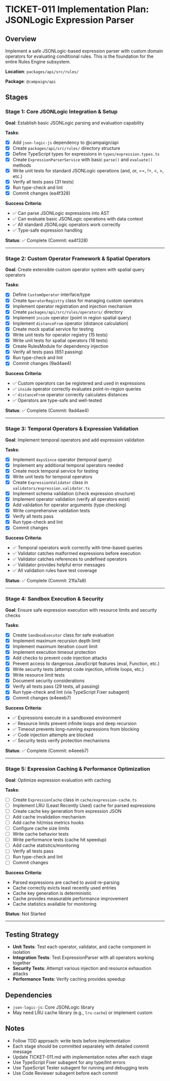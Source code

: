# TICKET-011 Implementation Plan: JSONLogic Expression Parser

## Overview

Implement a safe JSONLogic-based expression parser with custom domain operators for evaluating conditional rules. This is the foundation for the entire Rules Engine subsystem.

**Location**: `packages/api/src/rules/`

**Package**: `@campaign/api`

## Stages

### Stage 1: Core JSONLogic Integration & Setup

**Goal**: Establish basic JSONLogic parsing and evaluation capability

**Tasks**:

- [x] Add `json-logic-js` dependency to @campaign/api
- [x] Create `packages/api/src/rules/` directory structure
- [x] Define TypeScript types for expressions in `types/expression.types.ts`
- [x] Create `ExpressionParserService` with basic `parse()` and `evaluate()` methods
- [x] Write unit tests for standard JSONLogic operations (and, or, ==, !=, <, >, etc.)
- [x] Verify all tests pass (31 tests)
- [x] Run type-check and lint
- [x] Commit changes (ea4f328)

**Success Criteria**:

- ✅ Can parse JSONLogic expressions into AST
- ✅ Can evaluate basic JSONLogic operations with data context
- ✅ All standard JSONLogic operators work correctly
- ✅ Type-safe expression handling

**Status**: ✅ Complete (Commit: ea4f328)

---

### Stage 2: Custom Operator Framework & Spatial Operators

**Goal**: Create extensible custom operator system with spatial query operators

**Tasks**:

- [x] Define `CustomOperator` interface/type
- [x] Create `OperatorRegistry` class for managing custom operators
- [x] Implement operator registration and injection mechanism
- [x] Create `packages/api/src/rules/operators/` directory
- [x] Implement `inside` operator (point in region spatial query)
- [x] Implement `distanceFrom` operator (distance calculation)
- [x] Create mock spatial service for testing
- [x] Write unit tests for operator registry (15 tests)
- [x] Write unit tests for spatial operators (18 tests)
- [x] Create RulesModule for dependency injection
- [x] Verify all tests pass (651 passing)
- [x] Run type-check and lint
- [x] Commit changes (9ad4ae4)

**Success Criteria**:

- ✅ Custom operators can be registered and used in expressions
- ✅ `inside` operator correctly evaluates point-in-region queries
- ✅ `distanceFrom` operator correctly calculates distances
- ✅ Operators are type-safe and well-tested

**Status**: ✅ Complete (Commit: 9ad4ae4)

---

### Stage 3: Temporal Operators & Expression Validation

**Goal**: Implement temporal operators and add expression validation

**Tasks**:

- [x] Implement `daysSince` operator (temporal query)
- [x] Implement any additional temporal operators needed
- [x] Create mock temporal service for testing
- [x] Write unit tests for temporal operators
- [x] Create `ExpressionValidator` class in `validators/expression.validator.ts`
- [x] Implement schema validation (check expression structure)
- [x] Implement operator validation (verify all operators exist)
- [x] Add validation for operator arguments (type checking)
- [x] Write comprehensive validation tests
- [x] Verify all tests pass
- [x] Run type-check and lint
- [x] Commit changes

**Success Criteria**:

- ✅ Temporal operators work correctly with time-based queries
- ✅ Validator catches malformed expressions before execution
- ✅ Validator catches references to undefined operators
- ✅ Validator provides helpful error messages
- ✅ All validation rules have test coverage

**Status**: ✅ Complete (Commit: 21fa7a8)

---

### Stage 4: Sandbox Execution & Security

**Goal**: Ensure safe expression execution with resource limits and security checks

**Tasks**:

- [x] Create `SandboxExecutor` class for safe evaluation
- [x] Implement maximum recursion depth limit
- [x] Implement maximum iteration count limit
- [x] Implement execution timeout protection
- [x] Add checks to prevent code injection attacks
- [x] Prevent access to dangerous JavaScript features (eval, Function, etc.)
- [x] Write security tests (attempt code injection, infinite loops, etc.)
- [x] Write resource limit tests
- [x] Document security considerations
- [x] Verify all tests pass (29 tests, all passing)
- [x] Run type-check and lint (via TypeScript Fixer subagent)
- [x] Commit changes (e4eeeb7)

**Success Criteria**:

- ✅ Expressions execute in a sandboxed environment
- ✅ Resource limits prevent infinite loops and deep recursion
- ✅ Timeout prevents long-running expressions from blocking
- ✅ Code injection attempts are blocked
- ✅ Security tests verify protection mechanisms

**Status**: ✅ Complete (Commit: e4eeeb7)

---

### Stage 5: Expression Caching & Performance Optimization

**Goal**: Optimize expression evaluation with caching

**Tasks**:

- [ ] Create `ExpressionCache` class in `cache/expression-cache.ts`
- [ ] Implement LRU (Least Recently Used) cache for parsed expressions
- [ ] Create cache key generation from expression JSON
- [ ] Add cache invalidation mechanism
- [ ] Add cache hit/miss metrics hooks
- [ ] Configure cache size limits
- [ ] Write cache behavior tests
- [ ] Write performance tests (cache hit speedup)
- [ ] Add cache statistics/monitoring
- [ ] Verify all tests pass
- [ ] Run type-check and lint
- [ ] Commit changes

**Success Criteria**:

- Parsed expressions are cached to avoid re-parsing
- Cache correctly evicts least recently used entries
- Cache key generation is deterministic
- Cache provides measurable performance improvement
- Cache statistics available for monitoring

**Status**: Not Started

---

## Testing Strategy

- **Unit Tests**: Test each operator, validator, and cache component in isolation
- **Integration Tests**: Test ExpressionParser with all operators working together
- **Security Tests**: Attempt various injection and resource exhaustion attacks
- **Performance Tests**: Verify caching provides speedup

## Dependencies

- `json-logic-js`: Core JSONLogic library
- May need LRU cache library (e.g., `lru-cache`) or implement custom

## Notes

- Follow TDD approach: write tests before implementation
- Each stage should be committed separately with detailed commit message
- Update TICKET-011.md with implementation notes after each stage
- Use TypeScript Fixer subagent for any type/lint errors
- Use TypeScript Tester subagent for running and debugging tests
- Use Code Reviewer subagent before each commit
